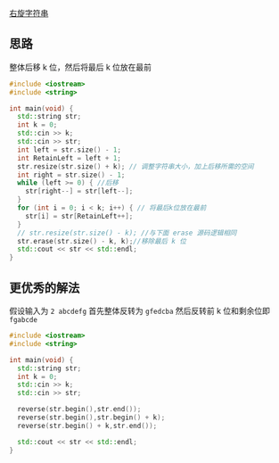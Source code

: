 [右旋字符串](https://kamacoder.com/problempage.php?pid=1065)

## 思路

整体后移 k 位，然后将最后 k 位放在最前


```c++
#include <iostream>
#include <string>

int main(void) {
  std::string str;
  int k = 0;
  std::cin >> k;
  std::cin >> str;
  int left = str.size() - 1;
  int RetainLeft = left + 1;
  str.resize(str.size() + k); // 调整字符串大小，加上后移所需的空间
  int right = str.size() - 1;
  while (left >= 0) { //后移
    str[right--] = str[left--];
  }
  for (int i = 0; i < k; i++) { // 将最后k位放在最前
    str[i] = str[RetainLeft++];
  }
  // str.resize(str.size() - k); //与下面 erase 源码逻辑相同
  str.erase(str.size() - k, k);//移除最后 k 位
  std::cout << str << std::endl;
}
```

## 更优秀的解法

假设输入为 ` 2 abcdefg ` 首先整体反转为 `gfedcba` 然后反转前 k 位和剩余位即 `fgabcde`

```c++
#include <iostream>
#include <string>

int main(void) {
  std::string str;
  int k = 0;
  std::cin >> k;
  std::cin >> str;

  reverse(str.begin(),str.end());
  reverse(str.begin(),str.begin() + k);
  reverse(str.begin() + k,str.end());

  std::cout << str << std::endl;
}
```